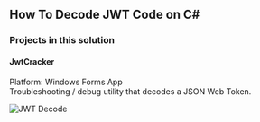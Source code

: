 ## How To Decode JWT Code on C#

### Projects in this solution  
 
#### JwtCracker 
Platform: Windows Forms App  
Troubleshooting / debug utility that decodes a JSON Web Token.

![JWT Decode](https://i.hizliresim.com/qPQrHf.png)